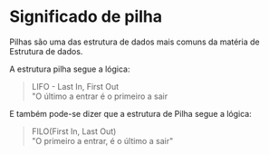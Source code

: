 # Significado de pilha

<p>Pilhas são uma das estrutura de dados mais comuns da matéria de Estrutura de dados.</p>

<p>A estrutura pilha segue a lógica:</p>

<blockquote>LIFO - Last In, First Out<br>"O último a entrar é o primeiro a sair</blockquote>
<p>E também pode-se dizer que a estrutura de Pilha segue a lógica:</p>
<blockquote>FILO(First In, Last Out)<br>"O primeiro a entrar, é o último a sair"</blockquote>


